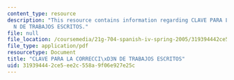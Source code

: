 ```yaml
---
content_type: resource
description: "This resource contains information regarding CLAVE PARA LA CORRECCI\xD3\
  N DE TRABAJOS ESCRITOS."
file: null
file_location: /coursemedia/21g-704-spanish-iv-spring-2005/319394442ce5ee2c558a9f06e927e25c_MIT21G_704S05_clave_correc.pdf
file_type: application/pdf
resourcetype: Document
title: "CLAVE PARA LA CORRECCI\xD3N DE TRABAJOS ESCRITOS"
uid: 31939444-2ce5-ee2c-558a-9f06e927e25c
---
```

